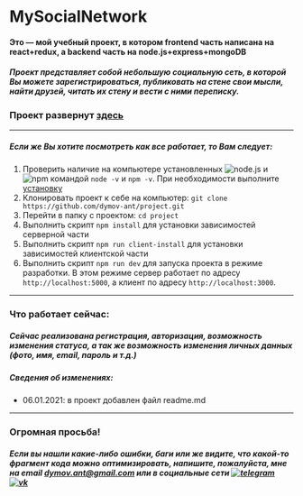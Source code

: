 # MySocialNetwork

#### Это — мой учебный проект, в котором frontend часть написана на react+redux, а backend часть на node.js+express+mongoDB

##### Проект представляет собой небольшую социальную сеть, в которой Вы можете зарегистрироваться, публиковать на стене свои мысли, найти друзей, читать их стену и вести с ними переписку.

### Проект развернут [здесь](http://react-project.ru)
---

##### Если же Вы хотите посмотреть как все работает, то Вам следует:
1. Проверить наличие на компьютере установленных ![node.js](https://img.shields.io/badge/nodejs-555?style=for-the-badge&logo=node.js) и ![npm](https://img.shields.io/badge/npm-555?style=for-the-badge&logo=npm) командой `node -v` и `npm -v`. При необходимости выполните [установку](https://nodejs.org/)
2. Клонировать проект к себе на компьютер: `git clone https://github.com/dymov-ant/project.git`
3. Перейти в папку с проектом: `cd project`
4. Выполнить скрипт `npm install` для установки зависимостей серверной части
5. Выполнить скрипт `npm run client-install` для установки зависимостей клиентской части
6. Выполнить скрипт `npm run dev` для запуска проекта в режиме разработки. В этом режиме сервер работает по адресу `http://localhost:5000`, а клиент по адресу `http://localhost:3000`.
---

### Что работает сейчас:
##### Сейчас реализована регистрация, авторизация, возможность изменения статуса, а так же возможность изменения личных данных (фото, имя, email, пароль и т.д.)

##### Сведения об изменениях:
- 06.01.2021: в проект добавлен файл readme.md

---

### Огромная просьба!
##### Eсли вы нашли какие-либо ошибки, баги или же видите, что какой-то фрагмент кода можно оптимизировать, напишите, пожалуйста, мне на email <dymov.ant@gmail.com> или в социальные сети [![telegram](https://img.shields.io/badge/telegram-555?style=for-the-badge&logo=telegram)](https://t.me/dymovcom) [![vk](https://img.shields.io/badge/vk-555?style=for-the-badge&logo=vk)](https://vk.com/dymovcom)
